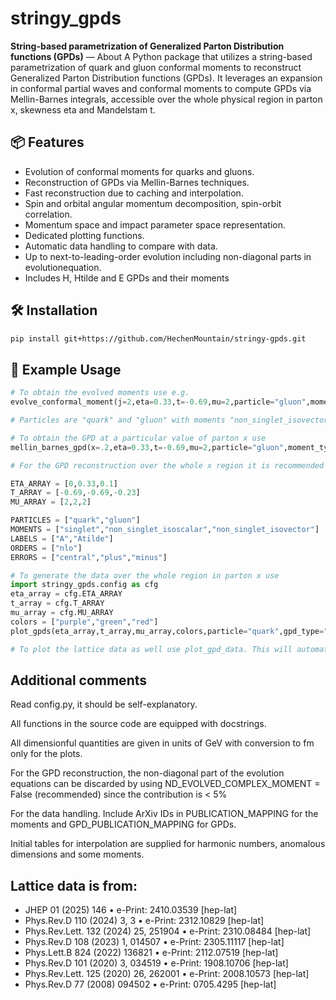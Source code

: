 # stringy_gpds

**String-based parametrization of Generalized Parton Distribution functions (GPDs)** — About
A Python package that utilizes a string-based parametrization of quark and gluon conformal moments to reconstruct Generalized Parton Distribution functions (GPDs). It leverages an expansion in conformal partial waves and conformal moments to compute GPDs via Mellin-Barnes integrals, accessible over the whole physical region in parton x, skewness eta and Mandelstam t.

## 📦 Features

- Evolution of conformal moments for quarks and gluons.
- Reconstruction of GPDs via Mellin-Barnes techniques.
- Fast reconstruction due to caching and interpolation.
- Spin and orbital angular momentum decomposition, spin-orbit correlation.
- Momentum space and impact parameter space representation.
- Dedicated plotting functions.
- Automatic data handling to compare with data.
- Up to next-to-leading-order evolution including non-diagonal parts in evolutionequation.
- Includes H, Htilde and E GPDs and their moments

## 🛠 Installation

```bash
pip install git+https://github.com/HechenMountain/stringy-gpds.git
```
## 🧾 Example Usage

```python
# To obtain the evolved moments use e.g.
evolve_conformal_moment(j=2,eta=0.33,t=-0.69,mu=2,particle="gluon",moment_type="singlet",moment_label="Atilde",evolution_order="nlo")

# Particles are "quark" and "gluon" with moments "non_singlet_isovector", "non_singlet_isoscalar" and "singlet". The moment_label corresponds to the standard nomenclature used in the literature. I.e. A(tilde) for moments of H(tilde) GPDs and B for moments of E GPD. The Regge slopes and normalizations are defined in config.py

# To obtain the GPD at a particular value of parton x use
mellin_barnes_gpd(x=.2,eta=0.33,t=-0.69,mu=2,particle="gluon",moment_type="singlet",moment_label="Atilde",evolution_order="nlo")

# For the GPD reconstruction over the whole x region it is recommended to interpolate the moments for complex values of conformal spin-j. This is done by setting INTERPOLATE_MOMENTS = False in config.py and use generate_moment_table for the desired kinematics eta, t and resolution scale mu. Afterwards, the kernel should be restarted, INTERPOLATE_MOMENTS = True and the desired moments to interpolate should be defined in config.py using e.g.

ETA_ARRAY = [0,0.33,0.1]
T_ARRAY = [-0.69,-0.69,-0.23]
MU_ARRAY = [2,2,2]

PARTICLES = ["quark","gluon"]
MOMENTS = ["singlet","non_singlet_isoscalar","non_singlet_isovector"]
LABELS = ["A","Atilde"]
ORDERS = ["nlo"]
ERRORS = ["central","plus","minus"]

# To generate the data over the whole region in parton x use
import stringy_gpds.config as cfg
eta_array = cfg.ETA_ARRAY
t_array = cfg.T_ARRAY
mu_array = cfg.MU_ARRAY
colors = ["purple","green","red"]
plot_gpds(eta_array,t_array,mu_array,colors,particle="quark",gpd_type="non_singlet_isovector",gpd_label="H",evolution_order="nlo",error_bars=True, read_from_file= False,write_to_file=True, y_0=0, y_1=2.5,plot_legend=True)

# To plot the lattice data as well use plot_gpd_data. This will automatically use the kinematics defined in GPD_PUBLICATION_MAPPING in config.py for a given set of (particle,gpd_type,gpd_label)
```
## Additional comments
Read config.py, it should be self-explanatory. 

All functions in the source code are equipped with docstrings.

All dimensionful quantities are given in units of GeV with conversion to fm only for the plots.

For the GPD reconstruction, the non-diagonal part of the evolution equations can be discarded by using ND_EVOLVED_COMPLEX_MOMENT = False (recommended) since the contribution is < 5%

For the data handling. Include ArXiv IDs in PUBLICATION_MAPPING for the moments and GPD_PUBLICATION_MAPPING for GPDs.

Initial tables for interpolation are supplied for harmonic numbers, anomalous dimensions and some moments.

## Lattice data is from:
- JHEP 01 (2025) 146 • e-Print: 2410.03539 [hep-lat]
- Phys.Rev.D 110 (2024) 3, 3 • e-Print: 2312.10829 [hep-lat]
- Phys.Rev.Lett. 132 (2024) 25, 251904 • e-Print: 2310.08484 [hep-lat]
- Phys.Rev.D 108 (2023) 1, 014507 • e-Print: 2305.11117 [hep-lat]
- Phys.Lett.B 824 (2022) 136821 • e-Print: 2112.07519 [hep-lat]
- Phys.Rev.D 101 (2020) 3, 034519 • e-Print: 1908.10706 [hep-lat]
- Phys.Rev.Lett. 125 (2020) 26, 262001 • e-Print: 2008.10573 [hep-lat]
- Phys.Rev.D 77 (2008) 094502 • e-Print: 0705.4295 [hep-lat]